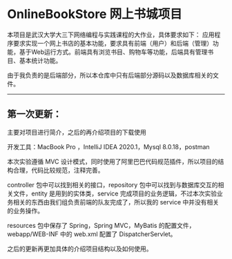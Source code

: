 # OnlineBookStore 网上书城项目
本项目是武汉大学大三下网络编程与实践课程的大作业，具体要求如下：
应用程序要求实现一个网上书店的基本功能，要求具有前端（用户）和后端（管理）功能，基于Web运行方式。前端具有浏览书目、购物车等功能，后端具有管理书目、基本统计功能。

由于我负责的是后端部分，所以本仓库中只有后端部分源码以及数据库相关的文件。

***
## 第一次更新：

主要对项目进行简介，之后的再介绍项目的下载使用

开发工具：MacBook Pro ，IntelliJ IDEA 2020.1，Mysql 8.0.18，postman

本次实验遵循 MVC 设计模式，同时使用了阿里巴巴代码规范插件，所以项目的结构合理，代码比较规范，注释完善。

controller 包中可以找到相关的接口，repository 包中可以找到与数据库交互的相关文件，entity 是用到的实体类，service 完成项目的业务逻辑，不过本次实验业务相关的东西由我们组负责前端的队友完成了，所以我的 service 中并没有相关的业务操作。

resources 包中保存了 Spring，Spring MVC，MyBatis 的配置文件，webapp/WEB-INF 中的 web.xml 配置了 DispatcherServlet。

之后的更新再更加具体的介绍项目结构以及如何使用。



